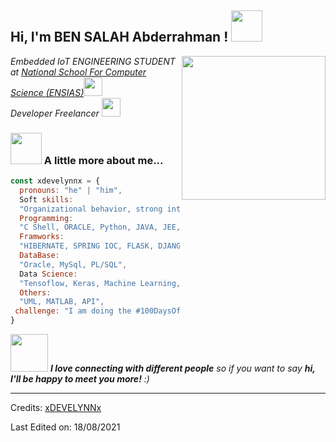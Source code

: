 <h2> Hi, I'm BEN SALAH Abderrahman ! <img src="https://media.giphy.com/media/mGcNjsfWAjY5AEZNw6/giphy.gif" width="50"></h2>
<img align='right' src="https://media.giphy.com/media/ieyl9zmCjO4b4t6qoY/giphy.gif" width="230">
<p><em>Embedded IoT ENGINEERING STUDENT at <a href="http://www.unb.br">National School For Computer Science (ENSIAS)</a><img src="https://media.giphy.com/media/fYSnHlufseco8Fh93Z/giphy.gif" width="30"></br>Developer Freelancer <img src="https://media.giphy.com/media/WUlplcMpOCEmTGBtBW/giphy.gif" width="30"> 
</em></p>

### <img src="https://media.giphy.com/media/VgCDAzcKvsR6OM0uWg/giphy.gif" width="50"> A little more about me...  

```javascript
const xdevelynnx = {
  pronouns: "he" | "him",
  Soft skills: 
  "Organizational behavior, strong interpersonal skills, challenging, innovative",
  Programming: 
  "C Shell, ORACLE, Python, JAVA, JEE, JSF JSP ,Swing, PRIMEFACES, PHP",
  Framworks:
  "HIBERNATE, SPRING IOC, FLASK, DJANGO, BOOTSTRAP",
  DataBase: 
  "Oracle, MySql, PL/SQL",
  Data Science: 
  "Tensoflow, Keras, Machine Learning, OpenCV",
  Others: 
  "UML, MATLAB, API",
 challenge: "I am doing the #100DaysOfCode challenge focused on react and typescript"
}
```

<img src="https://media.giphy.com/media/LnQjpWaON8nhr21vNW/giphy.gif" width="60"> <em><b>I love connecting with different people</b> so if you want to say <b>hi, I'll be happy to meet you more!</b> :)</em>

-----
Credits: [xDEVELYNNx](https://github.com/xDEVELYNNx)

Last Edited on: 18/08/2021
